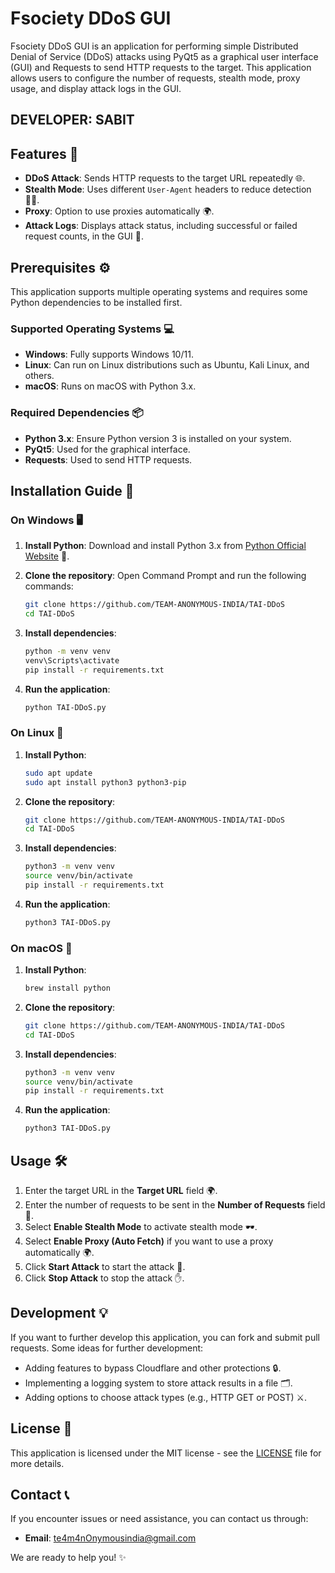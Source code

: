 # Fsociety DDoS GUI

Fsociety DDoS GUI is an application for performing simple Distributed Denial of Service (DDoS) attacks using PyQt5 as a graphical user interface (GUI) and Requests to send HTTP requests to the target. This application allows users to configure the number of requests, stealth mode, proxy usage, and display attack logs in the GUI.

## DEVELOPER: SABIT

## Features 🚀

- **DDoS Attack**: Sends HTTP requests to the target URL repeatedly 🌐.
- **Stealth Mode**: Uses different `User-Agent` headers to reduce detection 🕵️‍♂️.
- **Proxy**: Option to use proxies automatically 🌍.
- **Attack Logs**: Displays attack status, including successful or failed request counts, in the GUI 📜.

## Prerequisites ⚙️

This application supports multiple operating systems and requires some Python dependencies to be installed first.

### Supported Operating Systems 💻

- **Windows**: Fully supports Windows 10/11.
- **Linux**: Can run on Linux distributions such as Ubuntu, Kali Linux, and others.
- **macOS**: Runs on macOS with Python 3.x.

### Required Dependencies 📦

- **Python 3.x**: Ensure Python version 3 is installed on your system.
- **PyQt5**: Used for the graphical interface.
- **Requests**: Used to send HTTP requests.

## Installation Guide 🔧

### On Windows 🖥️

1. **Install Python**:
   Download and install Python 3.x from [Python Official Website](https://www.python.org/downloads/) 🐍.
   
2. **Clone the repository**:
   Open Command Prompt and run the following commands:
   
   ```bash
   git clone https://github.com/TEAM-ANONYMOUS-INDIA/TAI-DDoS
   cd TAI-DDoS
   ```

3. **Install dependencies**:
   
   ```bash
   python -m venv venv
   venv\Scripts\activate
   pip install -r requirements.txt
   ```

4. **Run the application**:
   
   ```bash
   python TAI-DDoS.py
   ```

### On Linux 🐧

1. **Install Python**:
   
   ```bash
   sudo apt update
   sudo apt install python3 python3-pip
   ```

2. **Clone the repository**:
   
   ```bash
   git clone https://github.com/TEAM-ANONYMOUS-INDIA/TAI-DDoS
   cd TAI-DDoS
   ```

3. **Install dependencies**:
   
   ```bash
   python3 -m venv venv
   source venv/bin/activate
   pip install -r requirements.txt
   ```

4. **Run the application**:
   
   ```bash
   python3 TAI-DDoS.py
   ```

### On macOS 🍏

1. **Install Python**:
   
   ```bash
   brew install python
   ```

2. **Clone the repository**:
   
   ```bash
   git clone https://github.com/TEAM-ANONYMOUS-INDIA/TAI-DDoS
   cd TAI-DDoS
   ```

3. **Install dependencies**:
   
   ```bash
   python3 -m venv venv
   source venv/bin/activate
   pip install -r requirements.txt
   ```

4. **Run the application**:
   
   ```bash
   python3 TAI-DDoS.py
   ```

## Usage 🛠️

1. Enter the target URL in the **Target URL** field 🌍.
2. Enter the number of requests to be sent in the **Number of Requests** field 🔢.
3. Select **Enable Stealth Mode** to activate stealth mode 🕶️.
4. Select **Enable Proxy (Auto Fetch)** if you want to use a proxy automatically 🌍.
5. Click **Start Attack** to start the attack 🚀.
6. Click **Stop Attack** to stop the attack ✋.

## Development 💡

If you want to further develop this application, you can fork and submit pull requests. Some ideas for further development:
- Adding features to bypass Cloudflare and other protections 🔒.
- Implementing a logging system to store attack results in a file 🗂️.
- Adding options to choose attack types (e.g., HTTP GET or POST) ⚔️.

## License 📝

This application is licensed under the MIT license - see the [LICENSE](LICENSE) file for more details.

## **Contact** 📞

If you encounter issues or need assistance, you can contact us through:

- **Email**: te4m4nOnymousindia@gmail.com

We are ready to help you! ✨
